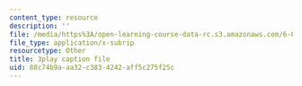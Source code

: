 ```yaml
---
content_type: resource
description: ''
file: /media/https%3A/open-learning-course-data-rc.s3.amazonaws.com/6-004-computation-structures-spring-2017/88c74b9aaa32c3834242aff5c275f25c_aheyquidLO8.srt
file_type: application/x-subrip
resourcetype: Other
title: 3play caption file
uid: 88c74b9a-aa32-c383-4242-aff5c275f25c
---
```

